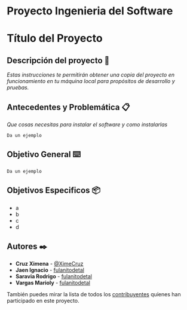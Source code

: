 ﻿# Proyecto Ingenieria del Software
# Título del Proyecto



## Descripción del proyecto 🚀

_Estas instrucciones te permitirán obtener una copia del proyecto en funcionamiento en tu máquina local para propósitos de desarrollo y pruebas._




## Antecedentes y Problemática 📋

_Que cosas necesitas para instalar el software y como instalarlas_

```
Da un ejemplo
```

## Objetivo General ⌨️



```
Da un ejemplo
```

## Objetivos Especificos 📦

*  a
*  b
*  c
*  d

## Autores ✒️

* **Cruz Ximena** - [@XimeCruz](https://github.com/XimeCruz)
* **Jaen Ignacio** - [fulanitodetal](#fulanito-de-tal)
* **Saravia Rodrigo** - [fulanitodetal](#fulanito-de-tal)
* **Vargas Marioly** - [fulanitodetal](#fulanito-de-tal)


También puedes mirar la lista de todos los [contribuyentes](https://github.com/IgnacioJaen/Proyecto/graphs/contributors) quíenes han participado en este proyecto. 

